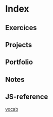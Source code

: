 # Index

## Exercices

## Projects

## Portfolio

## Notes

## JS-reference
[vocab]('https://github.com/LudovicGouverneur/JS-Reference.git')

